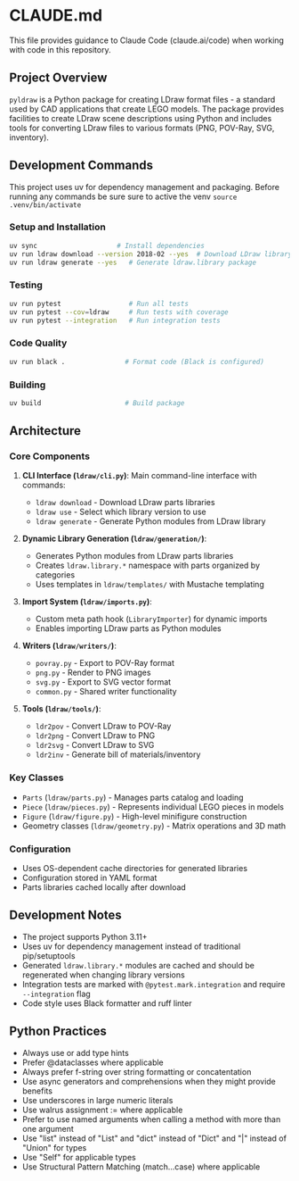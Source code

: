 # CLAUDE.md

This file provides guidance to Claude Code (claude.ai/code) when working with code in this repository.

## Project Overview

`pyldraw` is a Python package for creating LDraw format files - a standard used by CAD applications that create LEGO models. The package provides facilities to create LDraw scene descriptions using Python and includes tools for converting LDraw files to various formats (PNG, POV-Ray, SVG, inventory).

## Development Commands

This project uses uv for dependency management and packaging.
Before running any commands be sure sure to active the venv `source .venv/bin/activate`


### Setup and Installation
```bash
uv sync                    # Install dependencies
uv run ldraw download --version 2018-02 --yes  # Download LDraw library
uv run ldraw generate --yes   # Generate ldraw.library package
```

### Testing
```bash
uv run pytest                 # Run all tests
uv run pytest --cov=ldraw     # Run tests with coverage
uv run pytest --integration   # Run integration tests
```

### Code Quality
```bash
uv run black .               # Format code (Black is configured)
```

### Building
```bash
uv build                     # Build package
```

## Architecture

### Core Components

1. **CLI Interface (`ldraw/cli.py`)**: Main command-line interface with commands:
   - `ldraw download` - Download LDraw parts libraries
   - `ldraw use` - Select which library version to use
   - `ldraw generate` - Generate Python modules from LDraw library

2. **Dynamic Library Generation (`ldraw/generation/`)**: 
   - Generates Python modules from LDraw parts libraries
   - Creates `ldraw.library.*` namespace with parts organized by categories
   - Uses templates in `ldraw/templates/` with Mustache templating

3. **Import System (`ldraw/imports.py`)**:
   - Custom meta path hook (`LibraryImporter`) for dynamic imports
   - Enables importing LDraw parts as Python modules

4. **Writers (`ldraw/writers/`)**:
   - `povray.py` - Export to POV-Ray format
   - `png.py` - Render to PNG images  
   - `svg.py` - Export to SVG vector format
   - `common.py` - Shared writer functionality

5. **Tools (`ldraw/tools/`)**:
   - `ldr2pov` - Convert LDraw to POV-Ray
   - `ldr2png` - Convert LDraw to PNG
   - `ldr2svg` - Convert LDraw to SVG
   - `ldr2inv` - Generate bill of materials/inventory

### Key Classes

- `Parts` (`ldraw/parts.py`) - Manages parts catalog and loading
- `Piece` (`ldraw/pieces.py`) - Represents individual LEGO pieces in models
- `Figure` (`ldraw/figure.py`) - High-level minifigure construction
- Geometry classes (`ldraw/geometry.py`) - Matrix operations and 3D math

### Configuration

- Uses OS-dependent cache directories for generated libraries
- Configuration stored in YAML format
- Parts libraries cached locally after download

## Development Notes

- The project supports Python 3.11+
- Uses uv for dependency management instead of traditional pip/setuptools
- Generated `ldraw.library.*` modules are cached and should be regenerated when changing library versions
- Integration tests are marked with `@pytest.mark.integration` and require `--integration` flag
- Code style uses Black formatter and ruff linter

## Python Practices
- Always use or add type hints
- Prefer @dataclasses where applicable
- Always prefer f-string over string formatting or concatentation
- Use async generators and comprehensions when they might provide benefits
- Use underscores in large numeric literals
- Use walrus assignment := where applicable
- Prefer to use named arguments when calling a method with more than one argument
- Use "list" instead of "List" and "dict" instead of "Dict" and "|" instead of "Union" for types
- Use "Self" for applicable types
- Use Structural Pattern Matching (match...case) where applicable
